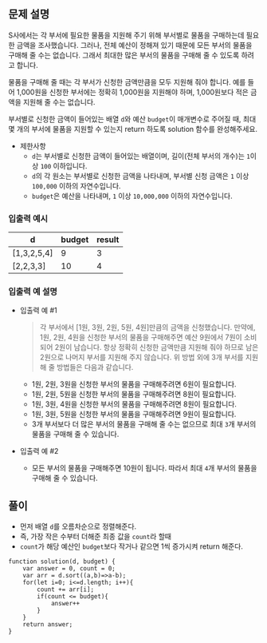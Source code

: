 ## 문제 설명

S사에서는 각 부서에 필요한 물품을 지원해 주기 위해 부서별로 물품을 구매하는데 필요한 금액을 조사했습니다. 그러나, 전체 예산이 정해져 있기 때문에 모든 부서의 물품을 구매해 줄 수는 없습니다. 그래서 최대한 많은 부서의 물품을 구매해 줄 수 있도록 하려고 합니다.

물품을 구매해 줄 때는 각 부서가 신청한 금액만큼을 모두 지원해 줘야 합니다. 예를 들어 1,000원을 신청한 부서에는 정확히 1,000원을 지원해야 하며, 1,000원보다 적은 금액을 지원해 줄 수는 없습니다.

부서별로 신청한 금액이 들어있는 배열 `d`와 예산 `budget`이 매개변수로 주어질 때, 최대 몇 개의 부서에 물품을 지원할 수 있는지 return 하도록 solution 함수를 완성해주세요.

- 제한사항
  - `d`는 부서별로 신청한 금액이 들어있는 배열이며, 길이(전체 부서의 개수)는 `1`이상 `100` 이하입니다.
  - `d`의 각 원소는 부서별로 신청한 금액을 나타내며, 부서별 신청 금액은 `1` 이상 `100,000` 이하의 자연수입니다.
  - `budget`은 예산을 나타내며, `1` 이상 `10,000,000` 이하의 자연수입니다.

### 입출력 예시

| d           | budget | result |
| ----------- | ------ | ------ |
| [1,3,2,5,4] | 9      | 3      |
| [2,2,3,3]   | 10     | 4      |

### 입출력 예 설명

- 입출력 예 #1

  > 각 부서에서 [1원, 3원, 2원, 5원, 4원]만큼의 금액을 신청했습니다. 만약에, 1원, 2원, 4원을 신청한 부서의 물품을 구매해주면 예산 9원에서 7원이 소비되어 2원이 남습니다. 항상 정확히 신청한 금액만큼 지원해 줘야 하므로 남은 2원으로 나머지 부서를 지원해 주지 않습니다. 위 방법 외에 3개 부서를 지원해 줄 방법들은 다음과 같습니다.

  - 1원, 2원, 3원을 신청한 부서의 물품을 구매해주려면 6원이 필요합니다.
  - 1원, 2원, 5원을 신청한 부서의 물품을 구매해주려면 8원이 필요합니다.
  - 1원, 3원, 4원을 신청한 부서의 물품을 구매해주려면 8원이 필요합니다.
  - 1원, 3원, 5원을 신청한 부서의 물품을 구매해주려면 9원이 필요합니다.
  - 3개 부서보다 더 많은 부서의 물품을 구매해 줄 수는 없으므로 최대 `3`개 부서의 물품을 구매해 줄 수 있습니다.

- 입출력 예 #2
  - 모든 부서의 물품을 구매해주면 10원이 됩니다. 따라서 최대 `4`개 부서의 물품을 구매해 줄 수 있습니다.

## 풀이

- 먼저 배열 `d`를 오름차순으로 정렬해준다.
- 즉, 가장 작은 수부터 더해준 최종 값을 `count`라 할때
- `count`가 해당 예산인 `budget`보다 작거나 같으면 1씩 증가시켜 return 해준다.

```
function solution(d, budget) {
    var answer = 0, count = 0;
    var arr = d.sort((a,b)=>a-b);
    for(let i=0; i<=d.length; i++){
        count += arr[i];
        if(count <= budget){
            answer++
        }
    }
    return answer;
}
```
